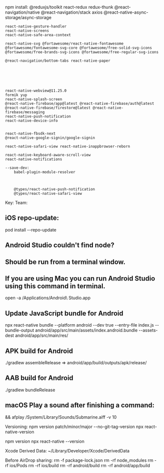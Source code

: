 npm install:
    @reduxjs/toolkit react-redux redux-thunk
    @react-navigation/native
    @react-navigation/stack
    axios
    @react-native-async-storage/async-storage

    react-native-gesture-handler
    react-native-screens
    react-native-safe-area-context

    react-native-svg @fortawesome/react-native-fontawesome @fortawesome/fontawesome-svg-core @fortawesome/free-solid-svg-icons @fortawesome/free-brands-svg-icons @fortawesome/free-regular-svg-icons

    @react-navigation/bottom-tabs react-native-paper
    





    react-native-webview@11.25.0
    formik yup
    react-native-splash-screen
    @react-native-firebase/app@latest @react-native-firebase/auth@latest @react-native-firebase/firestore@latest @react-native-firebase/messaging
    react-native-push-notification
    react-native-device-info
    

    react-native-fbsdk-next
    @react-native-google-signin/google-signin

    react-native-safari-view react-native-inappbrowser-reborn

    react-native-keyboard-aware-scroll-view
    react-native-notifications

    --save-dev:
        babel-plugin-module-resolver


        
        @types/react-native-push-notification
        @types/react-native-safari-view





Key: 
Team: 


## iOS repo-update:
pod install --repo-update

## Android Studio couldn't find node?
## Should be run from a terminal window.
## If you are using Mac you can run Android Studio using this command in terminal. 
open -a /Applications/Android\ Studio.app

## Update JavaScript bundle for Android
npx react-native bundle --platform android --dev true --entry-file index.js --bundle-output android/app/src/main/assets/index.android.bundle --assets-dest android/app/src/main/res/

## APK build for Android
./gradlew assembleRelease
=> android/app/build/outputs/apk/release/

## AAB build for Android
./gradlew bundleRelease

## macOS Play a sound after finishing a command:
&& afplay /System/Library/Sounds/Submarine.aiff -v 10

Versioning:
npm version patch/minor/major --no-git-tag-version
npx react-native-version

npm version
npx react-native --version

Xcode Derived Data:
~/Library/Developer/Xcode/DerivedData

Before AirDrop sharing:
rm -f package-lock.json
rm -rf node_modules
rm -rf ios/Pods
rm -rf ios/build
rm -rf android/build
rm -rf android/app/build

